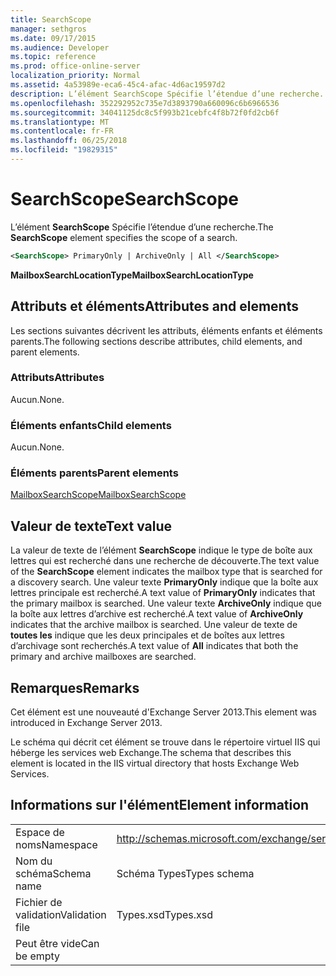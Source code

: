 ```yaml
---
title: SearchScope
manager: sethgros
ms.date: 09/17/2015
ms.audience: Developer
ms.topic: reference
ms.prod: office-online-server
localization_priority: Normal
ms.assetid: 4a53989e-eca6-45c4-afac-4d6ac19597d2
description: L’élément SearchScope Spécifie l’étendue d’une recherche.
ms.openlocfilehash: 352292952c735e7d3893790a660096c6b6966536
ms.sourcegitcommit: 34041125dc8c5f993b21cebfc4f8b72f0fd2cb6f
ms.translationtype: MT
ms.contentlocale: fr-FR
ms.lasthandoff: 06/25/2018
ms.locfileid: "19829315"
---
```

# <a name="searchscope"></a><span data-ttu-id="d461f-103">SearchScope</span><span class="sxs-lookup"><span data-stu-id="d461f-103">SearchScope</span></span>

<span data-ttu-id="d461f-104">L’élément **SearchScope** Spécifie l’étendue d’une recherche.</span><span class="sxs-lookup"><span data-stu-id="d461f-104">The **SearchScope** element specifies the scope of a search.</span></span> 
  
```XML
<SearchScope> PrimaryOnly | ArchiveOnly | All </SearchScope>
```

 <span data-ttu-id="d461f-105">**MailboxSearchLocationType**</span><span class="sxs-lookup"><span data-stu-id="d461f-105">**MailboxSearchLocationType**</span></span>
## <a name="attributes-and-elements"></a><span data-ttu-id="d461f-106">Attributs et éléments</span><span class="sxs-lookup"><span data-stu-id="d461f-106">Attributes and elements</span></span>

<span data-ttu-id="d461f-107">Les sections suivantes décrivent les attributs, éléments enfants et éléments parents.</span><span class="sxs-lookup"><span data-stu-id="d461f-107">The following sections describe attributes, child elements, and parent elements.</span></span>
  
### <a name="attributes"></a><span data-ttu-id="d461f-108">Attributs</span><span class="sxs-lookup"><span data-stu-id="d461f-108">Attributes</span></span>

<span data-ttu-id="d461f-109">Aucun.</span><span class="sxs-lookup"><span data-stu-id="d461f-109">None.</span></span>
  
### <a name="child-elements"></a><span data-ttu-id="d461f-110">Éléments enfants</span><span class="sxs-lookup"><span data-stu-id="d461f-110">Child elements</span></span>

<span data-ttu-id="d461f-111">Aucun.</span><span class="sxs-lookup"><span data-stu-id="d461f-111">None.</span></span>
  
### <a name="parent-elements"></a><span data-ttu-id="d461f-112">Éléments parents</span><span class="sxs-lookup"><span data-stu-id="d461f-112">Parent elements</span></span>

[<span data-ttu-id="d461f-113">MailboxSearchScope</span><span class="sxs-lookup"><span data-stu-id="d461f-113">MailboxSearchScope</span></span>](mailboxsearchscope.md)
  
## <a name="text-value"></a><span data-ttu-id="d461f-114">Valeur de texte</span><span class="sxs-lookup"><span data-stu-id="d461f-114">Text value</span></span>

<span data-ttu-id="d461f-115">La valeur de texte de l’élément **SearchScope** indique le type de boîte aux lettres qui est recherché dans une recherche de découverte.</span><span class="sxs-lookup"><span data-stu-id="d461f-115">The text value of the **SearchScope** element indicates the mailbox type that is searched for a discovery search.</span></span> <span data-ttu-id="d461f-116">Une valeur texte **PrimaryOnly** indique que la boîte aux lettres principale est recherché.</span><span class="sxs-lookup"><span data-stu-id="d461f-116">A text value of **PrimaryOnly** indicates that the primary mailbox is searched.</span></span> <span data-ttu-id="d461f-117">Une valeur texte **ArchiveOnly** indique que la boîte aux lettres d’archive est recherché.</span><span class="sxs-lookup"><span data-stu-id="d461f-117">A text value of **ArchiveOnly** indicates that the archive mailbox is searched.</span></span> <span data-ttu-id="d461f-118">Une valeur de texte de **toutes les** indique que les deux principales et de boîtes aux lettres d’archivage sont recherchés.</span><span class="sxs-lookup"><span data-stu-id="d461f-118">A text value of **All** indicates that both the primary and archive mailboxes are searched.</span></span> 
  
## <a name="remarks"></a><span data-ttu-id="d461f-119">Remarques</span><span class="sxs-lookup"><span data-stu-id="d461f-119">Remarks</span></span>

<span data-ttu-id="d461f-120">Cet élément est une nouveauté d'Exchange Server 2013.</span><span class="sxs-lookup"><span data-stu-id="d461f-120">This element was introduced in Exchange Server 2013.</span></span>
  
<span data-ttu-id="d461f-121">Le schéma qui décrit cet élément se trouve dans le répertoire virtuel IIS qui héberge les services web Exchange.</span><span class="sxs-lookup"><span data-stu-id="d461f-121">The schema that describes this element is located in the IIS virtual directory that hosts Exchange Web Services.</span></span>
  
## <a name="element-information"></a><span data-ttu-id="d461f-122">Informations sur l'élément</span><span class="sxs-lookup"><span data-stu-id="d461f-122">Element information</span></span>

|||
|:-----|:-----|
|<span data-ttu-id="d461f-123">Espace de noms</span><span class="sxs-lookup"><span data-stu-id="d461f-123">Namespace</span></span>  <br/> |http://schemas.microsoft.com/exchange/services/2006/types  <br/> |
|<span data-ttu-id="d461f-124">Nom du schéma</span><span class="sxs-lookup"><span data-stu-id="d461f-124">Schema name</span></span>  <br/> |<span data-ttu-id="d461f-125">Schéma Types</span><span class="sxs-lookup"><span data-stu-id="d461f-125">Types schema</span></span>  <br/> |
|<span data-ttu-id="d461f-126">Fichier de validation</span><span class="sxs-lookup"><span data-stu-id="d461f-126">Validation file</span></span>  <br/> |<span data-ttu-id="d461f-127">Types.xsd</span><span class="sxs-lookup"><span data-stu-id="d461f-127">Types.xsd</span></span>  <br/> |
|<span data-ttu-id="d461f-128">Peut être vide</span><span class="sxs-lookup"><span data-stu-id="d461f-128">Can be empty</span></span>  <br/> ||
   

